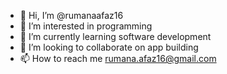 - 👋 Hi, I’m @rumanaafaz16
- 👀 I’m interested in programming
- 🌱 I’m currently learning software development
- 💞️ I’m looking to collaborate on app building
- 📫 How to reach me rumana.afaz16@gmail.com

<!---
rumanaafaz16/rumanaafaz16 is a ✨ special ✨ repository because its `README.md` (this file) appears on your GitHub profile.
You can click the Preview link to take a look at your changes.
--->
